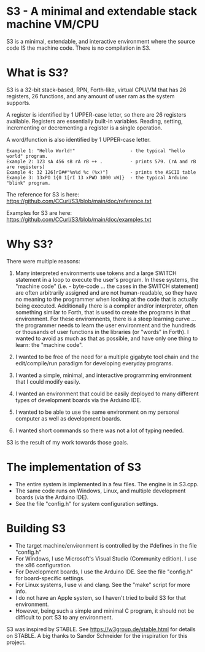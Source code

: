 # S3 - A minimal and extendable stack machine VM/CPU

S3 is a minimal, extendable, and interactive environment where the source code IS the machine code. There is no compilation in S3.

# What is S3?

S3 is a 32-bit stack-based, RPN, Forth-like, virtual CPU/VM that has 26 registers, 26 functions, and any amount of user ram as the system supports.

A register is identified by 1 UPPER-case letter, so there are 26 registers available. Registers are essentially built-in variables. Reading, setting, incrementing or decrementing a register is a single operation.

A word/function is also identified by 1 UPPER-case letter.

```
Example 1: "Hello World!"                    - the typical "hello world" program.
Example 2: 123 sA 456 sB rA rB ++ .          - prints 579. (rA and rB are registers)
Example 4: 32 126[rI##"%n%d %c (%x)"]        - prints the ASCII table
Example 3: 13xPO 1{0 1[rI 13 xPWD 1000 xW]}  - the typical Arduino "blink" program.
```

The reference for S3 is here: https://github.com/CCurl/S3/blob/main/doc/reference.txt

Examples for S3 are here: https://github.com/CCurl/S3/blob/main/doc/examples.txt

# Why S3?

There were multiple reasons:

1. Many interpreted environments use tokens and a large SWITCH statement in a loop to execute the user's program. In these systems, the "machine code" (i.e. - byte-code ... the cases in the SWITCH statement) are often arbitrarily assigned and are not human-readable, so they have no meaning to the programmer when looking at the code that is actually being executed. Additionally there is a compiler and/or interpreter, often something similar to Forth, that is used to create the programs in that environment. For these enviromnents, there is a steep learning curve ... the programmer needs to learn the user environment and the hundreds or thousands of user functions in the libraries (or "words" in Forth). I wanted to avoid as much as that as possible, and have only one thing to learn: the "machine code".

2. I wanted to be free of the need for a multiple gigabyte tool chain and the edit/compile/run paradigm for developing everyday programs.

3. I wanted a simple, minimal, and interactive programming environment that I could modify easily.

4. I wanted an environment that could be easily deployed to many different types of development boards via the Arduino IDE.

5. I wanted to be able to use the same environment on my personal computer as well as development boards.

6. I wanted short commands so there was not a lot of typing needed.

S3 is the result of my work towards those goals.

# The implementation of S3

- The entire system is implemented in a few files. The engine is in S3.cpp.
- The same code runs on Windows, Linux, and multiple development boards (via the Arduino IDE).
- See the file "config.h" for system configuration settings.

# Building S3

- The target machine/environment is controlled by the #defines in the file "config.h"
- For Windows, I use Microsoft's Visual Studio (Community edition). I use the x86 configuration.
- For Development boards, I use the Arduino IDE. See the file "config.h" for board-specific settings.
- For Linux systems, I use vi and clang. See the "make" script for more info.
- I do not have an Apple system, so I haven't tried to build S3 for that environment.
- However, being such a simple and minimal C program, it should not be difficult to port S3 to any environment.

S3 was inspired by STABLE. See https://w3group.de/stable.html for details on STABLE.
A big thanks to Sandor Schneider for the inspiration for this project.
